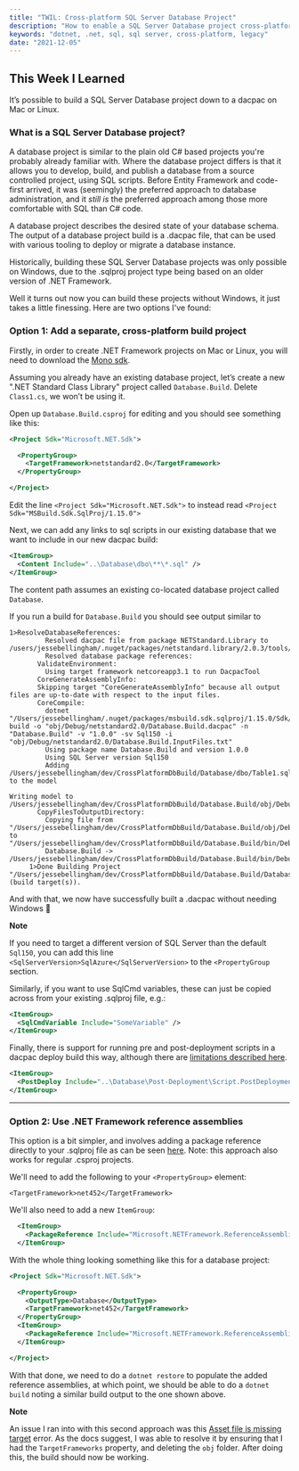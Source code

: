 ```yaml
---
title: "TWIL: Cross-platform SQL Server Database Project"
description: "How to enable a SQL Server Database project cross-platform"
keywords: "dotnet, .net, sql, sql server, cross-platform, legacy"
date: "2021-12-05"
---
```


## This Week I Learned

It’s possible to build a SQL Server Database project down to a dacpac on Mac or Linux.

### What is a SQL Server Database project?

A database project is similar to the plain old C# based projects you're probably already familiar with. Where the database project differs is that it allows you to develop, build, and publish a database from a source controlled project, using SQL scripts. Before Entity Framework and code-first arrived, it was (seemingly) the preferred approach to database administration, and it _still is_ the preferred approach among those more comfortable with SQL than C# code.

A database project describes the desired state of your database schema. The output of a database project build is a .dacpac file, that can be used with various tooling to deploy or migrate a database instance.

Historically, building these SQL Server Database projects was only possible on Windows, due to the .sqlproj project type being based on an older version of .NET Framework.

Well it turns out now you can build these projects without Windows, it just takes a little finessing. Here are two options I've found:

### Option 1: Add a separate, cross-platform build project

Firstly, in order to create .NET Framework projects on Mac or Linux, you will need to download the [Mono sdk](https://www.mono-project.com/).

Assuming you already have an existing database project, let’s create a new ".NET Standard Class Library" project called `Database.Build`. Delete `Class1.cs`, we won’t be using it.

Open up `Database.Build.csproj` for editing and you should see something like this:

```xml
<Project Sdk="Microsoft.NET.Sdk">

  <PropertyGroup>
    <TargetFramework>netstandard2.0</TargetFramework>
  </PropertyGroup>

</Project>
```

Edit the line `<Project Sdk="Microsoft.NET.Sdk">` to instead read `<Project Sdk="MSBuild.Sdk.SqlProj/1.15.0">`

Next, we can add any links to sql scripts in our existing database that we want to include in our new dacpac build:

```xml
<ItemGroup>
  <Content Include="..\Database\dbo\**\*.sql" />
</ItemGroup>
```

The content path assumes an existing co-located database project called `Database`.

If you run a build for `Database.Build` you should see output similar to

```
1>ResolveDatabaseReferences:
         Resolved dacpac file from package NETStandard.Library to /users/jessebellingham/.nuget/packages/netstandard.library/2.0.3/tools/NETStandard.Library.dacpac
         Resolved database package references:
       ValidateEnvironment:
         Using target framework netcoreapp3.1 to run DacpacTool
       CoreGenerateAssemblyInfo:
       Skipping target "CoreGenerateAssemblyInfo" because all output files are up-to-date with respect to the input files.
       CoreCompile:
         dotnet "/Users/jessebellingham/.nuget/packages/msbuild.sdk.sqlproj/1.15.0/Sdk/../tools/netcoreapp3.1/DacpacTool.dll" build -o "obj/Debug/netstandard2.0/Database.Build.dacpac" -n "Database.Build" -v "1.0.0" -sv Sql150 -i "obj/Debug/netstandard2.0/Database.Build.InputFiles.txt"
         Using package name Database.Build and version 1.0.0
         Using SQL Server version Sql150
         Adding /Users/jessebellingham/dev/CrossPlatformDbBuild/Database/dbo/Table1.sql to the model

Writing model to /Users/jessebellingham/dev/CrossPlatformDbBuild/Database.Build/obj/Debug/netstandard2.0/Database.Build.dacpac
       CopyFilesToOutputDirectory:
         Copying file from "/Users/jessebellingham/dev/CrossPlatformDbBuild/Database.Build/obj/Debug/netstandard2.0/Database.Build.dacpac" to "/Users/jessebellingham/dev/CrossPlatformDbBuild/Database.Build/bin/Debug/netstandard2.0/Database.Build.dacpac".
         Database.Build -> /Users/jessebellingham/dev/CrossPlatformDbBuild/Database.Build/bin/Debug/netstandard2.0/Database.Build.dacpac
     1>Done Building Project "/Users/jessebellingham/dev/CrossPlatformDbBuild/Database.Build/Database.Build.csproj" (build target(s)).
```

And with that, we now have successfully built a .dacpac without needing Windows 🎉

**Note**

If you need to target a different version of SQL Server than the default `Sql150`, you can add this line `<SqlServerVersion>SqlAzure</SqlServerVersion>` to the `<PropertyGroup` section.

Similarly, if you want to use SqlCmd variables, these can just be copied across from your existing .sqlproj file, e.g.:

```xml
<ItemGroup>
  <SqlCmdVariable Include="SomeVariable" />
</ItemGroup>
```

Finally, there is support for running pre and post-deployment scripts in a dacpac deploy build this way, although there are [limitations described here](https://github.com/rr-wfm/MSBuild.Sdk.SqlProj#pre--and-post-deployment-scripts).

```xml
<ItemGroup>
  <PostDeploy Include="..\Database\Post-Deployment\Script.PostDeployment.sql" />
</ItemGroup>
```

---

### Option 2: Use .NET Framework reference assemblies

This option is a bit simpler, and involves adding a package reference directly to your .sqlproj file as can be seen [here](https://github.com/Microsoft/dotnet/tree/master/releases/reference-assemblies). Note: this approach also works for regular .csproj projects.

We'll need to add the following to your `<PropertyGroup>` element:

`<TargetFramework>net452</TargetFramework>`

We'll also need to add a new `ItemGroup`:

```xml
  <ItemGroup>
    <PackageReference Include="Microsoft.NETFramework.ReferenceAssemblies" Version="1.0.2" PrivateAssets="All" />
  </ItemGroup>
```

With the whole thing looking something like this for a database project:

```xml
<Project Sdk="Microsoft.NET.Sdk">

  <PropertyGroup>
    <OutputType>Database</OutputType>
    <TargetFramework>net452</TargetFramework>
  </PropertyGroup>
  <ItemGroup>
    <PackageReference Include="Microsoft.NETFramework.ReferenceAssemblies" Version="1.0.2" PrivateAssets="All" />
  </ItemGroup>

</Project>
```

With that done, we need to do a `dotnet restore` to populate the added reference assemblies, at which point, we should be able to do a `dotnet build` noting a similar build output to the one shown above.

**Note**

An issue I ran into with this second approach was this [Asset file is missing target](https://docs.microsoft.com/en-us/dotnet/core/tools/sdk-errors/netsdk1005) error. As the docs suggest, I was able to resolve it by ensuring that I had the `TargetFrameworks` property, and deleting the `obj` folder. After doing this, the build should now be working.
